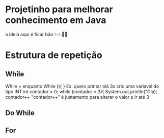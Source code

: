 # Projetinho para melhorar conhecimento em Java

  a ideia aqui é ficar bão
   ✨✨🚀🚀
   
# Estrutura de repetição
  <h2> While </h2>
    While = enquanto 
    While (<Condição>){
    }
    Ex: quero printar olá  3x
    crio uma variavel do tipo INT 
    int contador = 0;
    while (contador < 3){
    System.out.println("Olá);
    contador++
    "contador++" é justamento para alterar o valor e ir até 3
  <h2> Do While </h2>
  
  <h2> For </h2>
